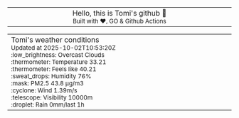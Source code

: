 
<div align="center">
<table>
<tbody>
<td align="center">
<img width="2000" height="0"><br>
Hello, this is Tomi's github 👋<br>
<sup>Built with ❤️, GO & Github Actions</sup><br>
<img width="2000" height="0">
</td>
</tbody>
</table>
</div>
<table>
<tbody>
<td align="left">
<img width="2000" height="0"><br>
Tomi's weather conditions<br>
<sup>Updated at 2025-10-02T10:53:20Z</sup><br>
<sup>:low_brightness: Overcast Clouds</sup><br>
<sup>:thermometer: Temperature 33.21 </sup><br>
<sup>:thermometer: Feels like 40.21</sup><br>
<sup>:sweat_drops: Humidity 76%</sup><br>
<sup>:mask: PM2.5 43.8 μg/m3</sup><br>
<sup>:cyclone: Wind 1.39m/s </sup><br>
<sup>:telescope: Visibility 10000m </sup><br>
<sup>:droplet: Rain 0mm/last 1h </sup><br>
<img width="2000" height="0">
</td>
<td align="left">
<img width="2000" height="0"><br>
<br>
<img width="2000" height="0">
</td>
</tbody>
</table>
</div>
    
